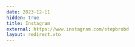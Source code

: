 ```yaml
---
date: 2023-12-11
hidden: true
title: Instagram
external: https://www.instagram.com/stepbrobd
layout: redirect.vto
---
```

